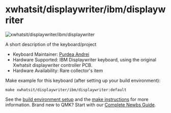 # xwhatsit/displaywriter/ibm/displaywriter

![xwhatsit/displaywriter/ibm/displaywriter](https://deskthority.net/wiki/images/0/02/Displaywriter92.jpg)

A short description of the keyboard/project

* Keyboard Maintainer: [Purdea Andrei](https://github.com/purdeaandrei)
* Hardware Supported: IBM Displaywriter keyboard, using the original Xwhatsit displaywriter controller PCB.
* Hardware Availability: Rare collector's item

Make example for this keyboard (after setting up your build environment):

    make xwhatsit/displaywriter/ibm/displaywriter:default

See the [build environment setup](https://docs.qmk.fm/#/getting_started_build_tools) and the [make instructions](https://docs.qmk.fm/#/getting_started_make_guide) for more information. Brand new to QMK? Start with our [Complete Newbs Guide](https://docs.qmk.fm/#/newbs).
